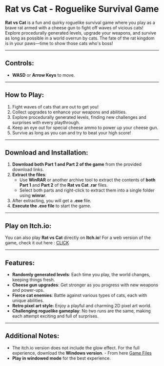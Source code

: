 # Rat vs Cat - Roguelike Survival Game

**Rat vs Cat** is a fun and quirky roguelike survival game where you play as a brave rat armed with a cheese gun to fight off waves of vicious cats! Explore procedurally generated levels, upgrade your weapons, and survive as long as possible in a world overrun by cats. The fate of the rat kingdom is in your paws—time to show those cats who's boss!

---

## Controls:

- **WASD** or **Arrow Keys** to move.

---

## How to Play:

1. Fight waves of cats that are out to get you!
2. Collect upgrades to enhance your weapons and abilities.
3. Explore procedurally generated levels, finding new challenges and surprises with every playthrough.
4. Keep an eye out for special cheese ammo to power up your cheese gun.
5. Survive as long as you can and try to beat your high score!

---

## Download and Installation:

1. **Download both Part 1 and Part 2 of the game** from the provided download links.
2. **Extract the files**:
   - Use **WinRAR** or another archive tool to extract the contents of **both Part 1** and **Part 2** of the **Rat vs Cat .rar** files.
   - Select both parts and right-click to extract them into a single folder using **winrar**.
3. After extracting, you will get a **.exe** file.
4. **Execute the .exe file** to start the game.

---

## Play on Itch.io:

You can also play **Rat vs Cat** directly on **Itch.io**! For a web version of the game, check it out here : 
[CLICK](https://prolly-adi.itch.io/ratsvscats)

---

## Features:

- **Randomly generated levels**: Each time you play, the world changes, keeping things fresh.
- **Cheese gun upgrades**: Get stronger as you progress with new weapons and power-ups.
- **Fierce cat enemies**: Battle against various types of cats, each with unique abilities.
- **Retro pixel art style**: Enjoy a playful and charming 2D pixel art world.
- **Challenging roguelike gameplay**: No two runs are the same, making each attempt exciting and full of surprises.

---

## Additional Notes:

- The itch.io version does not include the glow effect. For the full experience, download the **Windows version**.
      - From here [Game Files](./Game%20files/)
- **Play in windowed mode** for the best experience.
